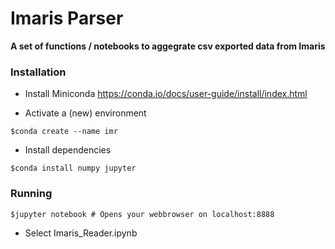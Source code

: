 # Imaris Parser

**A set of functions / notebooks to aggegrate csv exported data from Imaris**

### Installation
* Install Miniconda https://conda.io/docs/user-guide/install/index.html

* Activate a (new) environment
```
$conda create --name imr
```
* Install dependencies
```
$conda install numpy jupyter
```

### Running
```
$jupyter notebook # Opens your webbrowser on localhost:8888
```
* Select Imaris_Reader.ipynb
